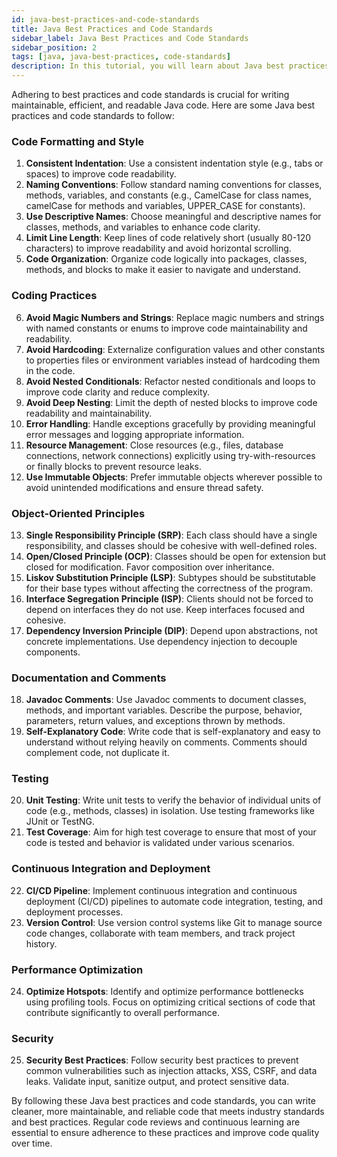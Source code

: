 ```yaml
---
id: java-best-practices-and-code-standards
title: Java Best Practices and Code Standards
sidebar_label: Java Best Practices and Code Standards
sidebar_position: 2
tags: [java, java-best-practices, code-standards]
description: In this tutorial, you will learn about Java best practices and code standards that you should follow to write clean, maintainable, and efficient Java code.
---
```

Adhering to best practices and code standards is crucial for writing maintainable, efficient, and readable Java code. Here are some Java best practices and code standards to follow:

### Code Formatting and Style

1. **Consistent Indentation**: Use a consistent indentation style (e.g., tabs or spaces) to improve code readability.
2. **Naming Conventions**: Follow standard naming conventions for classes, methods, variables, and constants (e.g., CamelCase for class names, camelCase for methods and variables, UPPER_CASE for constants).
3. **Use Descriptive Names**: Choose meaningful and descriptive names for classes, methods, and variables to enhance code clarity.
4. **Limit Line Length**: Keep lines of code relatively short (usually 80-120 characters) to improve readability and avoid horizontal scrolling.
5. **Code Organization**: Organize code logically into packages, classes, methods, and blocks to make it easier to navigate and understand.

### Coding Practices

6. **Avoid Magic Numbers and Strings**: Replace magic numbers and strings with named constants or enums to improve code maintainability and readability.
7. **Avoid Hardcoding**: Externalize configuration values and other constants to properties files or environment variables instead of hardcoding them in the code.
8. **Avoid Nested Conditionals**: Refactor nested conditionals and loops to improve code clarity and reduce complexity.
9. **Avoid Deep Nesting**: Limit the depth of nested blocks to improve code readability and maintainability.
10. **Error Handling**: Handle exceptions gracefully by providing meaningful error messages and logging appropriate information.
11. **Resource Management**: Close resources (e.g., files, database connections, network connections) explicitly using try-with-resources or finally blocks to prevent resource leaks.
12. **Use Immutable Objects**: Prefer immutable objects wherever possible to avoid unintended modifications and ensure thread safety.

### Object-Oriented Principles

13. **Single Responsibility Principle (SRP)**: Each class should have a single responsibility, and classes should be cohesive with well-defined roles.
14. **Open/Closed Principle (OCP)**: Classes should be open for extension but closed for modification. Favor composition over inheritance.
15. **Liskov Substitution Principle (LSP)**: Subtypes should be substitutable for their base types without affecting the correctness of the program.
16. **Interface Segregation Principle (ISP)**: Clients should not be forced to depend on interfaces they do not use. Keep interfaces focused and cohesive.
17. **Dependency Inversion Principle (DIP)**: Depend upon abstractions, not concrete implementations. Use dependency injection to decouple components.

### Documentation and Comments

18. **Javadoc Comments**: Use Javadoc comments to document classes, methods, and important variables. Describe the purpose, behavior, parameters, return values, and exceptions thrown by methods.
19. **Self-Explanatory Code**: Write code that is self-explanatory and easy to understand without relying heavily on comments. Comments should complement code, not duplicate it.

### Testing

20. **Unit Testing**: Write unit tests to verify the behavior of individual units of code (e.g., methods, classes) in isolation. Use testing frameworks like JUnit or TestNG.
21. **Test Coverage**: Aim for high test coverage to ensure that most of your code is tested and behavior is validated under various scenarios.

### Continuous Integration and Deployment

22. **CI/CD Pipeline**: Implement continuous integration and continuous deployment (CI/CD) pipelines to automate code integration, testing, and deployment processes.
23. **Version Control**: Use version control systems like Git to manage source code changes, collaborate with team members, and track project history.

### Performance Optimization

24. **Optimize Hotspots**: Identify and optimize performance bottlenecks using profiling tools. Focus on optimizing critical sections of code that contribute significantly to overall performance.

### Security

25. **Security Best Practices**: Follow security best practices to prevent common vulnerabilities such as injection attacks, XSS, CSRF, and data leaks. Validate input, sanitize output, and protect sensitive data.

By following these Java best practices and code standards, you can write cleaner, more maintainable, and reliable code that meets industry standards and best practices. Regular code reviews and continuous learning are essential to ensure adherence to these practices and improve code quality over time.
